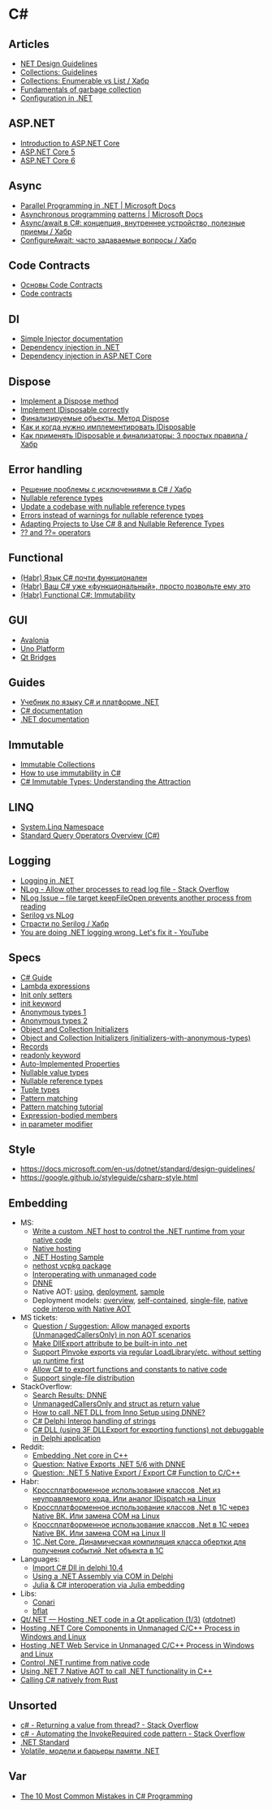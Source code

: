 # C#

## Articles
  * [NET Design Guidelines](https://docs.microsoft.com/en-us/dotnet/standard/design-guidelines/)
  * [Collections: Guidelines](https://docs.microsoft.com/en-us/dotnet/standard/design-guidelines/guidelines-for-collections)
  * [Collections: Enumerable vs List / Хабр](https://habr.com/ru/post/519150/)
  * [Fundamentals of garbage collection](https://docs.microsoft.com/en-us/dotnet/standard/garbage-collection/fundamentals)
  * [Configuration in .NET](https://docs.microsoft.com/en-us/dotnet/core/extensions/configuration)

## ASP.NET
  * [Introduction to ASP.NET Core](https://docs.microsoft.com/en-us/aspnet/core/introduction-to-aspnet-core)
  * [ASP.NET Core 5](https://metanit.com/sharp/aspnet5/)
  * [ASP.NET Core 6](https://metanit.com/sharp/aspnet6/)

## Async
  * [Parallel Programming in .NET | Microsoft Docs](https://docs.microsoft.com/en-us/dotnet/standard/parallel-programming/)
  * [Asynchronous programming patterns | Microsoft Docs](https://docs.microsoft.com/en-us/dotnet/standard/asynchronous-programming-patterns/)
  * [Async/await в C#: концепция, внутреннее устройство, полезные приемы / Хабр](https://habr.com/ru/post/470830/)
  * [ConfigureAwait: часто задаваемые вопросы / Хабр](https://habr.com/ru/post/482354/)

## Code Contracts
  * [Основы Code Contracts](https://andrey.moveax.ru/post/csharp-code-contracts-basics)
  * [Code contracts](https://docs.microsoft.com/en-us/dotnet/framework/debug-trace-profile/code-contracts)

## DI
  * [Simple Injector documentation](https://docs.simpleinjector.org/en/latest/index.html)
  * [Dependency injection in .NET](https://docs.microsoft.com/en-us/dotnet/core/extensions/dependency-injection)
  * [Dependency injection in ASP.NET Core](https://docs.microsoft.com/en-us/aspnet/core/fundamentals/dependency-injection)

## Dispose
  * [Implement a Dispose method](https://docs.microsoft.com/en-us/dotnet/standard/garbage-collection/implementing-dispose)
  * [Implement IDisposable correctly](https://docs.microsoft.com/en-us/dotnet/fundamentals/code-analysis/quality-rules/ca1063?view=vs-2019)
  * [Финализируемые объекты. Метод Dispose](https://metanit.com/sharp/tutorial/8.2.php)
  * [Как и когда нужно имплементировать IDisposable](https://ru.stackoverflow.com/questions/486696/%D0%9A%D0%B0%D0%BA-%D0%B8-%D0%BA%D0%BE%D0%B3%D0%B4%D0%B0-%D0%BD%D1%83%D0%B6%D0%BD%D0%BE-%D0%B8%D0%BC%D0%BF%D0%BB%D0%B5%D0%BC%D0%B5%D0%BD%D1%82%D0%B8%D1%80%D0%BE%D0%B2%D0%B0%D1%82%D1%8C-idisposable)
  * [Как применять IDisposable и финализаторы: 3 простых правила / Хабр](https://habr.com/ru/post/89720/)

## Error handling
  * [Решение проблемы с исключениями в C# / Хабр](https://habr.com/ru/company/vdsina/blog/523618/)
  * [Nullable reference types](https://docs.microsoft.com/en-us/dotnet/csharp/nullable-references)
  * [Update a codebase with nullable reference types](https://docs.microsoft.com/en-us/dotnet/csharp/nullable-migration-strategies)
  * [Errors instead of warnings for nullable reference types](https://www.tabsoverspaces.com/233764-switch-to-errors-instead-of-warnings-for-nullable-reference-types-in-csharp-8)
  * [Adapting Projects to Use C# 8 and Nullable Reference Types](https://www.infoq.com/articles/csharp-nullable-reference-case-study/)
  * [?? and ??= operators](https://docs.microsoft.com/en-us/dotnet/csharp/language-reference/operators/null-coalescing-operator)

## Functional
* [(Habr) Язык C# почти функционален](https://habr.com/ru/companies/piter/articles/321546/)
* [(Habr) Ваш C# уже «функциональный», просто позвольте ему это](https://habr.com/ru/articles/493484/)
* [(Habr) Functional C#: Immutability](https://habr.com/ru/articles/266873/)

## GUI
* [Avalonia](https://avaloniaui.net/)
* [Uno Platform](https://platform.uno/)
* [Qt Bridges](https://www.qt.io/qt-bridges)

## Guides
  * [Учебник по языку С# и платформе .NET](https://metanit.com/sharp/tutorial/)
  * [C# documentation](https://docs.microsoft.com/en-us/dotnet/csharp/)
  * [.NET documentation](https://docs.microsoft.com/en-us/dotnet/fundamentals/)

## Immutable
* [Immutable Collections](https://learn.microsoft.com/en-us/archive/msdn-magazine/2017/march/net-framework-immutable-collections)
* [How to use immutability in C#](https://www.infoworld.com/article/2258775/how-to-use-immutability-in-csharp.html)
* [C# Immutable Types: Understanding the Attraction](https://blog.ndepend.com/c-sharp-immutable-types-understanding-attraction/)

## LINQ
  * [System.Linq Namespace](https://docs.microsoft.com/en-us/dotnet/api/system.linq)
  * [Standard Query Operators Overview (C#)](https://docs.microsoft.com/en-us/dotnet/csharp/programming-guide/concepts/linq/standard-query-operators-overview)

## Logging
  * [Logging in .NET](https://docs.microsoft.com/en-us/dotnet/core/extensions/logging)
  * [NLog - Allow other processes to read log file - Stack Overflow](https://stackoverflow.com/questions/56889663/nlog-allow-other-processes-to-read-log-file)
  * [NLog Issue – file target keepFileOpen prevents another process from reading](https://github.com/NLog/NLog/issues/2967)
  * [Serilog vs NLog](https://blog.elmah.io/serilog-vs-nlog/)
  * [Страсти по Serilog / Хабр](https://habr.com/ru/post/550582/)
  * [You are doing .NET logging wrong. Let's fix it - YouTube](https://www.youtube.com/watch?v=bnVfrd3lRv8)

## Specs
  * [C# Guide](https://docs.microsoft.com/en-us/dotnet/csharp/tour-of-csharp/)
  * [Lambda expressions](https://docs.microsoft.com/en-us/dotnet/csharp/language-reference/operators/lambda-expressions)
  * [Init only setters](https://docs.microsoft.com/en-us/dotnet/csharp/whats-new/csharp-9#init-only-setters)
  * [init keyword](https://docs.microsoft.com/en-us/dotnet/csharp/language-reference/keywords/init)
  * [Anonymous types 1](https://docs.microsoft.com/en-us/dotnet/csharp/language-reference/operators/new-operator#instantiation-of-anonymous-types)
  * [Anonymous types 2](https://docs.microsoft.com/en-us/dotnet/csharp/fundamentals/types/anonymous-types)
  * [Object and Collection Initializers](https://docs.microsoft.com/en-us/dotnet/csharp/programming-guide/classes-and-structs/object-and-collection-initializers)
  * [Object and Collection Initializers (initializers-with-anonymous-types)](https://docs.microsoft.com/en-us/dotnet/csharp/programming-guide/classes-and-structs/object-and-collection-initializers#object-initializers-with-anonymous-types)
  * [Records](https://docs.microsoft.com/en-us/dotnet/csharp/language-reference/builtin-types/record)
  * [readonly keyword](https://docs.microsoft.com/en-us/dotnet/csharp/language-reference/keywords/readonly)
  * [Auto-Implemented Properties](https://docs.microsoft.com/en-us/dotnet/csharp/programming-guide/classes-and-structs/auto-implemented-properties)
  * [Nullable value types](https://docs.microsoft.com/en-us/dotnet/csharp/language-reference/builtin-types/nullable-value-types)
  * [Nullable reference types](https://docs.microsoft.com/en-us/dotnet/csharp/nullable-references)
  * [Tuple types](https://docs.microsoft.com/en-us/dotnet/csharp/language-reference/builtin-types/value-tuples)
  * [Pattern matching](https://docs.microsoft.com/en-us/dotnet/csharp/language-reference/operators/patterns)
  * [Pattern matching tutorial](https://docs.microsoft.com/en-us/dotnet/csharp/fundamentals/tutorials/pattern-matching)
  * [Expression-bodied members](https://docs.microsoft.com/en-us/dotnet/csharp/programming-guide/statements-expressions-operators/expression-bodied-members)
  * [in parameter modifier](https://docs.microsoft.com/en-us/dotnet/csharp/language-reference/keywords/in-parameter-modifier)

## Style
* <https://docs.microsoft.com/en-us/dotnet/standard/design-guidelines/>
* <https://google.github.io/styleguide/csharp-style.html>

## Embedding
* MS:
  * [Write a custom .NET host to control the .NET runtime from your native code](https://learn.microsoft.com/en-us/dotnet/core/tutorials/netcore-hosting)
  * [Native hosting](https://github.com/dotnet/runtime/blob/main/docs/design/features/native-hosting.md)
  * [.NET Hosting Sample](https://github.com/dotnet/samples/tree/main/core/hosting)
  * [nethost vcpkg package](https://vcpkg.io/en/package/nethost)
  * [Interoperating with unmanaged code](https://learn.microsoft.com/en-us/dotnet/framework/interop/)
  * [DNNE](https://github.com/AaronRobinsonMSFT/DNNE)
  * Native AOT:
    [using](https://github.com/dotnet/runtimelab/blob/feature/NativeAOT/docs/using-nativeaot/README.md),
    [deployment](https://github.com/dotnet/docs/blob/main/docs/core/deploying/native-aot/index.md),
    [sample](https://github.com/dotnet/samples/tree/main/core/nativeaot)
  * Deployment models:
    [overview](https://learn.microsoft.com/en-us/dotnet/core/deploying/),
    [self-contained](https://learn.microsoft.com/en-us/dotnet/core/deploying/runtime-patch-selection),
    [single-file](https://learn.microsoft.com/en-us/dotnet/core/deploying/single-file/overview),
    [native code interop with Native AOT](https://learn.microsoft.com/en-us/dotnet/core/deploying/native-aot/interop)
* MS tickets:
  * [Question / Suggestion: Allow managed exports (UnmanagedCallersOnly) in non AOT scenarios](https://github.com/dotnet/runtime/issues/90126)
  * [Make DllExport attribute to be built-in into .net](https://github.com/dotnet/runtime/issues/37556)
  * [Support PInvoke exports via regular LoadLibrary/etc. without setting up runtime first](https://github.com/dotnet/runtime/issues/3750)
  * [Allow C# to export functions and constants to native code](https://github.com/dotnet/csharplang/discussions/308)
  * [Support single-file distribution](https://github.com/dotnet/runtime/issues/11201)
* StackOverflow:
  * [Search Results: DNNE](https://stackoverflow.com/search?q=dnne)
  * [UnmanagedCallersOnly and struct as return value](https://stackoverflow.com/questions/79381121/unmanagedcallersonly-and-struct-as-return-value)
  * [How to call .NET DLL from Inno Setup using DNNE?](https://stackoverflow.com/questions/72415005/how-to-call-net-dll-from-inno-setup-using-dnne)
  * [C# Delphi Interop handling of strings](https://stackoverflow.com/questions/79393500/c-sharp-delphi-interop-handling-of-strings)
  * [C# DLL (using 3F DLLExport for exporting functions) not debuggable in Delphi application](https://stackoverflow.com/questions/78155240/c-sharp-dll-using-3f-dllexport-for-exporting-functions-not-debuggable-in-delph)
* Reddit:
  * [Embedding .Net core in C++](https://www.reddit.com/r/dotnet/comments/16kqaf9/embedding_net_core_in_c/)
  * [Question: Native Exports .NET 5/6 with DNNE ](https://www.reddit.com/r/dotnet/comments/urkdxr/question_native_exports_net_56_with_dnne/)
  * [Question: .NET 5 Native Export / Export C# Function to C/C++](https://www.reddit.com/r/dotnet/comments/k7t6nb/question_net_5_native_export_export_c_function_to/)
* Habr:
  * [Кроссплатформенное использование классов .Net из неуправляемого кода. Или аналог IDispatch на Linux](https://habr.com/ru/articles/304482/)
  * [Кроссплатформенное использование классов .Net в 1С через Native ВК. Или замена COM на Linux](https://habr.com/ru/articles/304542/)
  * [Кроссплатформенное использование классов .Net в 1С через Native ВК. Или замена COM на Linux II](https://habr.com/ru/articles/307188/)
  * [1С,.Net Core. Динамическая компиляция класса обертки для получения событий .Net объекта в 1С](https://habr.com/ru/articles/309850/)
* Languages:
  * [Import C# Dll in delphi 10.4](https://en.delphipraxis.net/topic/11493-import-c-dll-in-delphi-104/)
  * [Using a .NET Assembly via COM in Delphi](https://blogs.embarcadero.com/using-a-net-assembly-via-com-in-delphi/)
  * [Julia & C# interoperation via Julia embedding](https://github.com/ShuhuaGao/JuliaCSharp/tree/main/Embedding)
* Libs:
  * [Conari](https://github.com/3F/Conari)
  * [bflat](https://github.com/bflattened/bflat)
* [Qt/.NET — Hosting .NET code in a Qt application (1/3)](https://www.qt.io/blog/qt/.net-hosting-.net-code-in-a-qt-application) ([qtdotnet](https://github.com/qt-labs/qtdotnet))
* [Hosting .NET Core Components in Unmanaged C/C++ Process in Windows and Linux](https://www.codeproject.com/Articles/1276328/Hosting-NET-Core-Components-in-Unmanaged-C-Cpluspl)
* [Hosting .NET Web Service in Unmanaged C/C++ Process in Windows and Linux](https://www.codeproject.com/Articles/5344732/Hosting-NET-Web-Service-in-Unmanaged-C-Cplusplus-P)
* [Control .NET runtime from native code](https://dev.to/tvinko/control-net-runtime-from-native-code-473f)
* [Using .NET 7 Native AOT to call .NET functionality in C++](https://joeysenna.com/posts/nativeaot-in-c-plus-plus)
* [Calling C# natively from Rust](https://medium.com/@chyyran/calling-c-natively-from-rust-1f92c506289d)

## Unsorted
  * [c# - Returning a value from thread? - Stack Overflow](https://stackoverflow.com/questions/1314155/returning-a-value-from-thread)
  * [c# - Automating the InvokeRequired code pattern - Stack Overflow](https://stackoverflow.com/questions/2367718/automating-the-invokerequired-code-pattern)
  * [.NET Standard](https://docs.microsoft.com/en-us/dotnet/standard/net-standard)
  * [Volatile, модели и барьеры памяти .NET](https://boyarincev.net/articles/dotnet/volatile-memory-barriers-models/)

## Var
* [The 10 Most Common Mistakes in C# Programming](https://www.toptal.com/c-sharp/top-10-mistakes-that-c-sharp-programmers-make)
